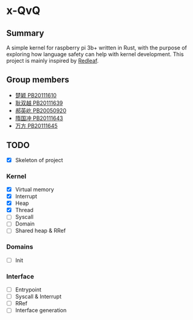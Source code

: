 # x-QvQ

## Summary

A simple kernel for raspberry pi 3b+ written in Rust,  with the purpose of exploring how language safety can help with kernel development. This project is mainly inspired by [Redleaf](https://github.com/mars-research/redleaf).

## Group members

- [楚颖 PB20111610](https://github.com/PB20111610)
- [耿双越 PB20111639](https://github.com/Annie-Geng)
- [郝英屹 PB20050920](https://github.com/jpy794)
- [隋国冲 PB20111643](https://github.com/suiguochong)
- [万方 PB20111645](https://github.com/jiuguaiwf)

## TODO

- [x] Skeleton of project

### Kernel

- [x] Virtual memory
- [x] Interrupt
- [x] Heap
- [x] Thread
- [ ] Syscall
- [ ] Domain
- [ ] Shared heap & RRef

### Domains

- [ ] Init

### Interface

- [ ] Entrypoint
- [ ] Syscall & Interrupt
- [ ] RRef
- [ ] Interface generation

